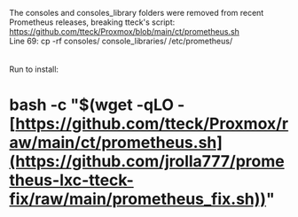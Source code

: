 The consoles and consoles_library folders were removed from recent Prometheus releases, breaking tteck's script: <br>
https://github.com/tteck/Proxmox/blob/main/ct/prometheus.sh <br>
Line 69: cp -rf consoles/ console_libraries/ /etc/prometheus/ <br>
<br><br>
Run to install:<br>
# bash -c "$(wget -qLO - [https://github.com/tteck/Proxmox/raw/main/ct/prometheus.sh](https://github.com/jrolla777/prometheus-lxc-tteck-fix/raw/main/prometheus_fix.sh))"
